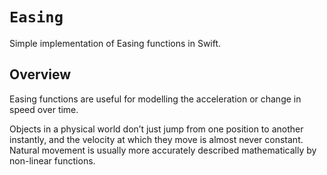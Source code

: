# ``Easing``

Simple implementation of Easing functions in Swift.


## Overview

Easing functions are useful for modelling the acceleration or change in speed over time.

Objects in a physical world don’t just jump from one position to another instantly, and the velocity at which they move is almost never constant. Natural movement is usually more accurately described mathematically by non-linear functions.

